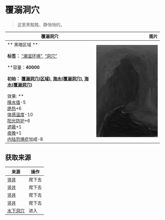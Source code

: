 # 覆溺洞穴  
> 这里黑黢黢、静悄悄的。  
  
  覆溺洞穴  |   图片   
 ----  |  ----:   
 ** 黑暗区域 **<br><br>**标签：**	[“潮湿环境”](tag_EnvHumid.md), [“洞穴”](tag_Cave.md)<br><br>**容量：**40000<br><br>**初始：**	[覆溺洞穴(区域)](FloodedChamber.md), [海水(覆溺洞穴)](Sea_Cave.md), [海水(覆溺洞穴)](Sea_Cave.md)<br><br>** 效果: **<br>[降水值](RainValue.md)-5<br>[绝热](InsulationHeat.md)+6<br>[体感温度](TemperaturePerceived.md)-10<br>[阳光防护](SunProtection.md)+6<br>[遮蔽](Sheltered.md)+1<br>[夜晚](IsNight.md)+1<br>[内陆恐惧症](LandSickness.md)加成-8  |  <img decoding="async" src="Sprite/FloodedChamber.png" href="a.md" style="max-width:300px;max-height:300px;">   
  
## 获取来源  
来源  |  操作  
----  |  ----  
[竖井](ShaftCrystalChamberToFloodedChamber.md)  |  爬下去  
[竖井](ShaftCrystalChamberToFloodedChamber.md)  |  爬下去  
[竖井](ShaftCrystalChamberToFloodedChamber.md)  |  爬下去  
[竖井](ShaftCrystalChamberToFloodedChamber.md)  |  爬下去  
[水下洞穴](UnderwaterEntrance.md)  |  进入  
